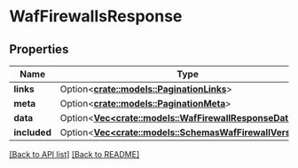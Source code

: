 # WafFirewallsResponse

## Properties

Name | Type | Description | Notes
------------ | ------------- | ------------- | -------------
**links** | Option<[**crate::models::PaginationLinks**](PaginationLinks.md)> |  | 
**meta** | Option<[**crate::models::PaginationMeta**](PaginationMeta.md)> |  | 
**data** | Option<[**Vec&lt;crate::models::WafFirewallResponseData&gt;**](WafFirewallResponseData.md)> |  | 
**included** | Option<[**Vec&lt;crate::models::SchemasWafFirewallVersion&gt;**](SchemasWafFirewallVersion.md)> |  | 

[[Back to API list]](../README.md#documentation-for-api-endpoints) [[Back to README]](../README.md)


